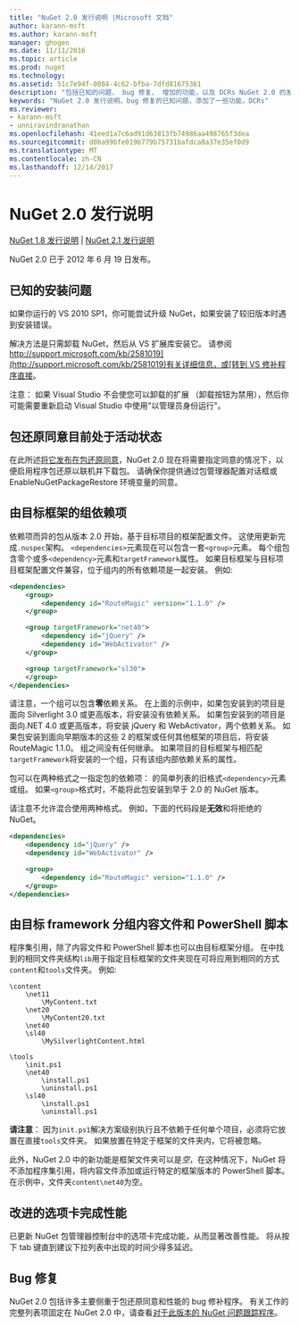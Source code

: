 ```yaml
---
title: "NuGet 2.0 发行说明 |Microsoft 文档"
author: karann-msft
ms.author: karann-msft
manager: ghogen
ms.date: 11/11/2016
ms.topic: article
ms.prod: nuget
ms.technology: 
ms.assetid: 51c7e94f-0084-4c62-bfba-7dfd81675361
description: "包括已知的问题、 bug 修复、 增加的功能，以及 DCRs NuGet 2.0 的发行说明。"
keywords: "NuGet 2.0 发行说明，bug 修复的已知问题，添加了一些功能，DCRs"
ms.reviewer:
- karann-msft
- unniravindranathan
ms.openlocfilehash: 41eed1a7c6ad91d63813fb74986aa498765f3dea
ms.sourcegitcommit: d0ba99bfe019b779b75731bafdca8a37e35ef0d9
ms.translationtype: MT
ms.contentlocale: zh-CN
ms.lasthandoff: 12/14/2017
---
```

# <a name="nuget-20-release-notes"></a>NuGet 2.0 发行说明

[NuGet 1.8 发行说明](../release-notes/nuget-1.8.md) | [NuGet 2.1 发行说明](../release-notes/nuget-2.1.md)

NuGet 2.0 已于 2012 年 6 月 19 日发布。

## <a name="known-installation-issue"></a>已知的安装问题
如果你运行的 VS 2010 SP1，你可能尝试升级 NuGet，如果安装了较旧版本时遇到安装错误。

解决方法是只需卸载 NuGet，然后从 VS 扩展库安装它。  请参阅[http://support.microsoft.com/kb/2581019](http://support.microsoft.com/kb/2581019)有关详细信息，或[转到 VS 修补程序直接](http://bit.ly/vsixcertfix)。

注意： 如果 Visual Studio 不会使您可以卸载的扩展 （卸载按钮为禁用），然后你可能需要重新启动 Visual Studio 中使用"以管理员身份运行"。

## <a name="package-restore-consent-is-now-active"></a>包还原同意目前处于活动状态

在此所述[将它发布在包还原同意](http://blog.nuget.org/20120518/package-restore-and-consent.html)，NuGet 2.0 现在将需要指定同意的情况下，以便启用程序包还原以联机并下载包。 请确保你提供通过包管理器配置对话框或 EnableNuGetPackageRestore 环境变量的同意。

## <a name="group-dependencies-by-target-frameworks"></a>由目标框架的组依赖项

依赖项而异的包从版本 2.0 开始，基于目标项目的框架配置文件。 这使用更新完成`.nuspec`架构。 `<dependencies>`元素现在可以包含一套`<group>`元素。 每个组包含零个或多`<dependency>`元素和`targetFramework`属性。 如果目标框架与目标项目框架配置文件兼容，位于组内的所有依赖项是一起安装。 例如: 

```xml
<dependencies>
    <group>
        <dependency id="RouteMagic" version="1.1.0" />
    </group>

    <group targetFramework="net40">
        <dependency id="jQuery" />
        <dependency id="WebActivator" />
    </group>

    <group targetFramework="sl30">
    </group>
</dependencies>
```

请注意，一个组可以包含**零**依赖关系。 在上面的示例中，如果包安装到的项目是面向 Silverlight 3.0 或更高版本，将安装没有依赖关系。 如果包安装到的项目是面向.NET 4.0 或更高版本，将安装 jQuery 和 WebActivator，两个依赖关系。  如果包安装到面向早期版本的这些 2 的框架或任何其他框架的项目后，将安装 RouteMagic 1.1.0。 组之间没有任何继承。 如果项目的目标框架与相匹配`targetFramework`将安装的一个组，只有该组内部依赖关系的属性。

包可以在两种格式之一指定包的依赖项： 的简单列表的旧格式`<dependency>`元素或组。 如果`<group>`格式时，不能将此包安装到早于 2.0 的 NuGet 版本。

请注意不允许混合使用两种格式。 例如，下面的代码段是**无效**和将拒绝的 NuGet。

```xml
<dependencies>
    <dependency id="jQuery" />
    <dependency id="WebActivator" />

    <group>
        <dependency id="RouteMagic" version="1.1.0" />
    </group>
</dependencies>
```

## <a name="grouping-content-files-and-powershell-scripts-by-target-framework"></a>由目标 framework 分组内容文件和 PowerShell 脚本

程序集引用，除了内容文件和 PowerShell 脚本也可以由目标框架分组。 在中找到的相同文件夹结构`lib`用于指定目标框架的文件夹现在可将应用到相同的方式`content`和`tools`文件夹。 例如: 

    \content
        \net11
            \MyContent.txt
        \net20
            \MyContent20.txt
        \net40
        \sl40
            \MySilverlightContent.html

    \tools
        \init.ps1
        \net40
            \install.ps1
            \uninstall.ps1
        \sl40
            \install.ps1
            \uninstall.ps1

**请注意**： 因为`init.ps1`解决方案级别执行且不依赖于任何单个项目，必须将它放置在直接`tools`文件夹。 如果放置在特定于框架的文件夹内，它将被忽略。

此外，NuGet 2.0 中的新功能是框架文件夹可以是*空*，在这种情况下，NuGet 将不添加程序集引用，将内容文件添加或运行特定的框架版本的 PowerShell 脚本。 在示例中，文件夹`content\net40`为空。

## <a name="improved-tab-completion-performance"></a>改进的选项卡完成性能
已更新 NuGet 包管理器控制台中的选项卡完成功能，从而显著改善性能。 将从按下 tab 键直到建议下拉列表中出现的时间少得多延迟。

## <a name="bug-fixes"></a>Bug 修复
NuGet 2.0 包括许多主要侧重于包还原同意和性能的 bug 修补程序。
有关工作的完整列表项固定在 NuGet 2.0 中，请查看[对于此版本的 NuGet 问题跟踪程序](http://nuget.codeplex.com/workitem/list/advanced?keyword=&status=Closed&type=All&priority=All&release=NuGet%202.0&assignedTo=All&component=All&sortField=Votes&sortDirection=Descending&page=0)。
